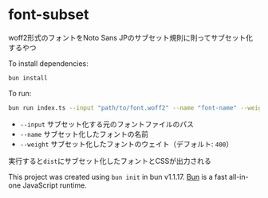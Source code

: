 # font-subset

woff2形式のフォントをNoto Sans JPのサブセット規則に則ってサブセット化するやつ

To install dependencies:

```bash
bun install
```

To run:

```bash
bun run index.ts --input "path/to/font.woff2" --name "font-name" --weight 400
```

- `--input` サブセット化する元のフォントファイルのパス
- `--name` サブセット化したフォントの名前
- `--weight` サブセット化したフォントのウェイト（デフォルト: `400`）

実行すると`dist`にサブセット化したフォントとCSSが出力される

This project was created using `bun init` in bun v1.1.17. [Bun](https://bun.sh) is a fast all-in-one JavaScript runtime.
